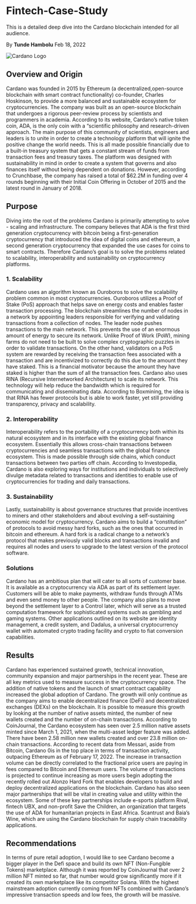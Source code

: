 # Fintech-Case-Study
This is a detailed deep dive into the Cardano blockchain intended for all audience.

By **Tunde Hambolu** Feb 18, 2022

![Cardano Logo](https://cdn.pixabay.com/photo/2021/06/03/09/04/cardano-6306459_960_720.png)
## **Overview and Origin** 
Cardano was founded in 2015 by Ethereum (a decentralized,open-source blockchain with smart contract functionality) co-founder, Charles Hoskinson, to provide a more balanced and sustainable ecosystem for cryptocurrencies. The company was built as an open-source blockchain that undergoes a rigorous peer-review process by scientists and programmers in academia. According to its website, Cardano’s native token coin, ADA, is the only coin with a “scientific philosophy and research-driven approach. The main purpose of this community of scientists, engineers and leaders is to unite in order to create a technology platform that will ignite the positive change the world needs. This is all made possible financially due to a built-in treasury system that gets a constant stream of funds from transaction fees and treasury taxes. The platform was designed with sustainability in mind in order to create a system that governs and also finances itself without being dependent on donations. However, according to Crunchbase, the company has raised a total of $62.2M in funding over 4 rounds beginning with their Initial Coin Offering in October of 2015 and the latest round in January of 2018.  

## **Purpose** 
Diving into the root of the problems Cardano is primarily attempting to solve - scaling and infrastructure. The company believes that ADA is the first third generation cryptocurrency with bitcoin being a first-generation cryptocurrency that introduced the idea of digital coins and ethereum, a second generation cryptocurrency that expanded the use cases for coins to smart contracts. Therefore Cardano’s goal is to solve the problems related to scalability, interoperability and sustainability on cryptocurrency platforms. 



### 1. Scalability 
Cardano uses an algorithm known as Ouroboros to solve the scalability problem common in most cryptocurrencies. Ouroboros utilizes a Proof of Stake (PoS) approach that helps save on energy costs and enables faster transaction processing. The blockchain streamlines the number of nodes in a network by appointing leaders responsible for verifying and validating transactions from a collection of nodes. The leader node pushes transactions to the main network. This prevents the use of an enormous amount of energy to secure its network. Unlike Proof of Work (PoW), mining farms do not need to be built to solve complex cryptographic puzzles in order to validate transactions. On the other hand, validators on a PoS system are rewarded by receiving the transaction fees associated with a transaction and are incentivized to correctly do this due to the amount they have staked. This is a financial motivator because the amount they have staked is higher than the sum of all the transaction fees. Cardano also uses RINA (Recursive Internetworked Architecture) to scale its network. This technology will help reduce the bandwidth which is required for communicating and disseminating data. According to Boxmining, the idea is that RINA has fewer protocols but is able to work faster, yet still providing transparency, privacy and scalability.


### 2. Interoperability
Interoperability refers to the portability of a cryptocurrency both within its natural ecosystem and in its interface with the existing global finance ecosystem. Essentially this allows cross-chain transactions between cryptocurrencies and seamless transactions with the global finance ecosystem. This is made possible through side chains, which conduct transactions between two parties off chain. According to Investopedia, Cardano is also exploring ways for institutions and individuals to selectively divulge metadata related to transactions and identities to enable use of cryptocurrencies for trading and daily transactions.



### 3. Sustainability
Lastly, sustainability is about governance structures that provide incentives to miners and other stakeholders and about evolving a self-sustaining economic model for cryptocurrency. Cardano aims to build a “constitution” of protocols to avoid messy hard forks, such as the ones that occurred in bitcoin and ethereum. A hard fork is a radical change to a network’s protocol that makes previously valid blocks and transactions invalid and requires all nodes and users to upgrade to the latest version of the protocol software. 


### Solutions
Cardano has an ambitious plan that will cater to all sorts of customer base. It is available as a cryptocurrency via ADA as part of its settlement layer. Customers will be able to make payments, withdraw funds through ATMs and even send money to other people. The company also plans to move beyond the settlement layer to a Control later, which will serve as a trusted computation framework for sophisticated systems such as gambling and gaming systems. Other applications outlined on its website are identity management, a credit system, and Dadalus, a universal cryptocurrency wallet with automated crypto trading facility and crypto to fiat conversion capabilities. 


## **Results** 
Cardano has experienced sustained growth, technical innovation, community expansion and major partnerships in the recent year. These are all key metrics used to measure success in the cryptocurrency space. The addition of native tokens and the launch of smart contract capability increased the global adoption of Cardano. The growth will only continue as the company aims to enable decentralized finance (DeFi) and decentralized exchanges (DEXs) on the blockchain. It is possible to measure this growth by looking at the number of native assets minted, the number of new wallets created and the number of on-chain transactions. According to CoinJournal, the Cardano ecosystem has seen over 2.5 million native assets minted since March 1, 2021, when the multi-asset ledger feature was added. There have been 2.58 million new wallets created and over 23.8 million on-chain transactions. According to recent data from Messari, aside from Bitcoin, Cardano 0is in the top place in terms of transaction activity, outpacing Ethereum as of February 17, 2022. The increase in transaction volume can be directly correlated to the fractional price users are paying in fees compared to Bitcoin and Ethereum users. The volume of transactions is projected to continue increasing as more users begin adopting the recently rolled out Alonzo Hard Fork that enables developers to build and deploy decentralized applications on the blockchain. Cardano has also seen major partnerships that will be vital in creating value and utility within the ecosystem. Some of these key partnerships include e-sports platform Rival, fintech UBX, and non-profit Save the Children, an organization that targets the use of ADA for humanitarian projects in East Africa. Scantrust and Baia’s Wine, which are using the Cardano blockchain for supply chain traceability applications. 



## **Recommendations**
In terms of pure retail adoption, I would like to see Cardano become a bigger player in the Defi space and build its own NFT (Non-Fungible Tokens) marketplace. Although it was reported by CoinJournal that over 2 million NFT minted so far, that number would grow significantly more if it created its own marketplace like its competitor Solana. With the highest mainstream adoption currently coming from NFTs combined with Cardano’s impressive transaction speeds and low fees, the growth will be massive. 